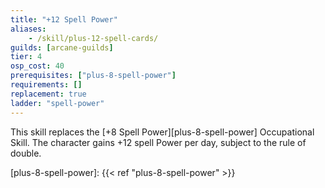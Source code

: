 ```yaml
---
title: "+12 Spell Power"
aliases:
    - /skill/plus-12-spell-cards/
guilds: [arcane-guilds]
tier: 4
osp_cost: 40
prerequisites: ["plus-8-spell-power"]
requirements: []
replacement: true
ladder: "spell-power"
---
```

This skill replaces the [+8 Spell Power][plus-8-spell-power] Occupational Skill. The character gains +12 spell Power per day, subject to the rule of double.

[plus-8-spell-power]: {{< ref "plus-8-spell-power" >}}